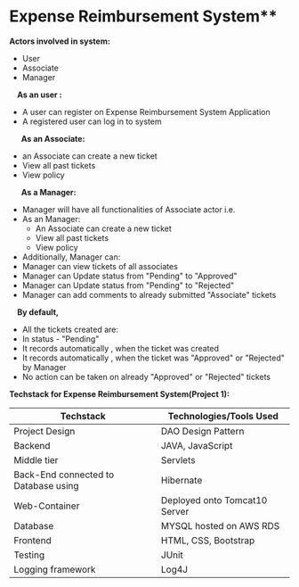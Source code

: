 # Expense Reimbursement System**

**Actors involved in system:**  

- User 
- Associate
- Manager 



`  `**As an user :** 

- A user can register on Expense Reimbursement System Application
- A registered user can log in to system



`   `**As an Associate:** 

- an Associate can create a new ticket
- View all past tickets 
- View policy 



`   `**As a Manager:** 

- Manager will have all functionalities of Associate actor i.e.
- As an Manager: 
  - An Associate can create a new ticket
  - View all past tickets 
  - View policy
- Additionally, Manager can:
- Manager can view tickets of all associates 
- Manager can Update status from "Pending" to "Approved"
- Manager can Update status from "Pending" to "Rejected"
- Manager can add comments to already submitted "Associate" tickets





`  `**By default,** 

- All the tickets created are: 
- In status - "Pending"
- It records automatically , when the ticket was created
- It records automatically , when the ticket was "Approved" or "Rejected" by Manager 
- No action can be taken on already "Approved" or "Rejected" tickets

**Techstack for Expense Reimbursement System(Project 1):**  

  Techstack  | Technologies/Tools Used
------------ | -------------
Project Design | DAO Design Pattern 
Backend | JAVA, JavaScript 
Middle tier | Servlets
Back-End connected to Database using | Hibernate
Web-Container | Deployed onto Tomcat10 Server
Database | MYSQL hosted on AWS RDS
Frontend | HTML, CSS, Bootstrap 
Testing | JUnit
Logging framework | Log4J 










